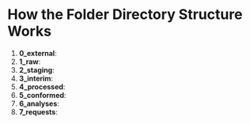 # How the Folder Directory Structure Works

<ol> 
  <li><strong>0_external</strong>:</li>
  <li><strong>1_raw</strong>:</li>
  <li><strong>2_staging</strong>:</li>
  <li><strong>3_interim</strong>:</li>
  <li><strong>4_processed</strong>:</li>
  <li><strong>5_conformed</strong>:</li>
  <li><strong>6_analyses</strong>:</li>
  <li><strong>7_requests</strong>:</li>
 </ol>
